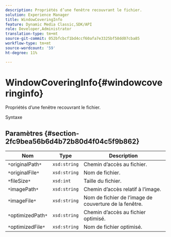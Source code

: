 ```yaml
---
description: Propriétés d’une fenêtre recouvrant le fichier.
solution: Experience Manager
title: WindowCoveringInfo
feature: Dynamic Media Classic,SDK/API
role: Developer,Administrator
translation-type: tm+mt
source-git-commit: 052bfcbcf1bd4ccf60afa7e3325bf58dd07cba85
workflow-type: tm+mt
source-wordcount: '59'
ht-degree: 11%

---
```



# WindowCoveringInfo{#windowcoveringinfo}

Propriétés d’une fenêtre recouvrant le fichier.

Syntaxe

## Paramètres {#section-2fc9bea56b6d4b72b80d4f04c5f9b862}

| Nom | Type | Description |
|---|---|---|
| `*`originalPath`*` | `xsd:string` | Chemin d’accès au fichier. |
| `*`originalFile`*` | `xsd:string` | Nom de fichier. |
| `*`fileSize`*` | `xsd:int` | Taille du fichier. |
| `*`imagePath`*` | `xsd:string` | Chemin d’accès relatif à l’image. |
| `*`imageFile`*` | `xsd:string` | Nom de fichier de l’image de couverture de la fenêtre. |
| `*`optimizedPath`*` | `xsd:string` | Chemin d’accès au fichier optimisé. |
| `*`optimizedFile`*` | `xsd:string` | Nom de fichier optimisé. |

